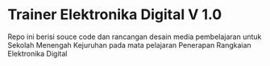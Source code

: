 # Trainer Elektronika Digital V 1.0
Repo ini berisi souce code dan rancangan desain media pembelajaran untuk Sekolah Menengah Kejuruhan pada mata pelajaran Penerapan Rangkaian Elektronika Digital

